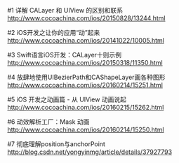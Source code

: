 
#1 详解 CALayer 和 UIView 的区别和联系
http://www.cocoachina.com/ios/20150828/13244.html

#2 iOS开发之让你的应用“动”起来
http://www.cocoachina.com/ios/20141022/10005.html

#3 Swift语言iOS开发：CALayer十则示例
http://www.cocoachina.com/ios/20150318/11350.html

#4 放肆地使用UIBezierPath和CAShapeLayer画各种图形
http://www.cocoachina.com/ios/20160214/15251.html

#5 iOS 开发之动画篇 - 从 UIView 动画说起
http://www.cocoachina.com/ios/20160215/15262.html

#6 动效解析工厂：Mask 动画
http://www.cocoachina.com/ios/20160214/15250.html

#7 彻底理解position与anchorPoint
http://blog.csdn.net/yongyinmg/article/details/37927793
